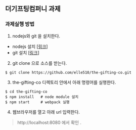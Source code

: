 ## 더기프팅컴퍼니 과제

### 과제실행 방법

1. nodejs와 git 을 설치한다.

-   nodejs 설치 [[링크](https://nodejs.org/ko/)]
-   git 설치 [[링크](https://git-scm.com/)]

2. git clone 으로 소스를 받는다.

```shell
$ git clone https://github.com/elle510/the-gifting-co.git
```

3. the-gifting-co 디렉토리 안에서 아래 명령어를 실행한다.

```shell
$ cd the-gifting-co
$ npm install   # node module 설치
$ npm start     # webpack 실행
```

4. 웹브라우저를 열고 아래 url 입력한다.

> http://localhost:8080 에서 확인
.
